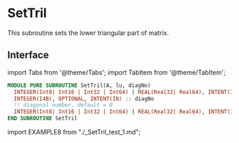 # SetTril

This subroutine sets the lower triangular part of matrix.

## Interface

import Tabs from '@theme/Tabs';
import TabItem from '@theme/TabItem';

<Tabs>
<TabItem value="interface" label="܀ Interface" default>

```fortran
MODULE PURE SUBROUTINE SetTril(A, lu, diagNo)
  INTEGER(Int8| Int16 | Int32 | Int64) | REAL(Real32| Real64), INTENT(INOUT) :: A(:, :)
  INTEGER(I4B), OPTIONAL, INTENT(IN) :: diagNo
  !! diagonal number, default = 0
  INTEGER(Int8| Int16 | Int32 | Int64) | REAL(Real32| Real64), INTENT(IN) :: lu(:, :)
END SUBROUTINE SetTril
```

</TabItem>

<TabItem value="example" label="️܀ See example">

import EXAMPLE8 from "./_SetTril_test_1.md";

<EXAMPLE8 />

</TabItem>

<TabItem value="close" label="↢ ">

</TabItem>
</Tabs>
